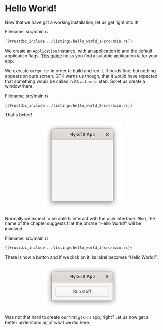 # Hello World!

Now that we have got a working installation, let us get right into it!

<span class="filename">Filename: src/main.rs</span>

```rust ,no_run
{{#rustdoc_include ../listings/hello_world_1/src/main.rs}}
```
We create an `Application` instance, with an application id and the default application flags.
[This guide](https://wiki.gnome.org/HowDoI/ChooseApplicationID) helps you find a suitable application id for your app.

We execute `cargo run` in order to build and run it.
It builds fine, but nothing appears on ours screen.
GTK warns us though, that it would have expected that something would be called in its `activate` step.
So let us create a window there.

<span class="filename">Filename: src/main.rs</span>

```rust ,no_run
{{#rustdoc_include ../listings/hello_world_2/src/main.rs}}
```
That's better!

<div style="text-align:center"><img src="img/hello_world_empty.png" /></div>

Normally we expect to be able to interact with the user interface.
Also, the name of the chapter suggests that the phrase “Hello World!” will be involved.

<span class="filename">Filename: src/main.rs</span>

```rust ,no_run
{{#rustdoc_include ../listings/hello_world_3/src/main.rs}}
```
There is now a button and if we click on it, its label becomes “Hello World!”.

<div style="text-align:center"><img src="img/hello_world_button.png" /></div>

Was not that hard to create our first `gtk-rs` app, right?
Let us now get a better understanding of what we did here.
